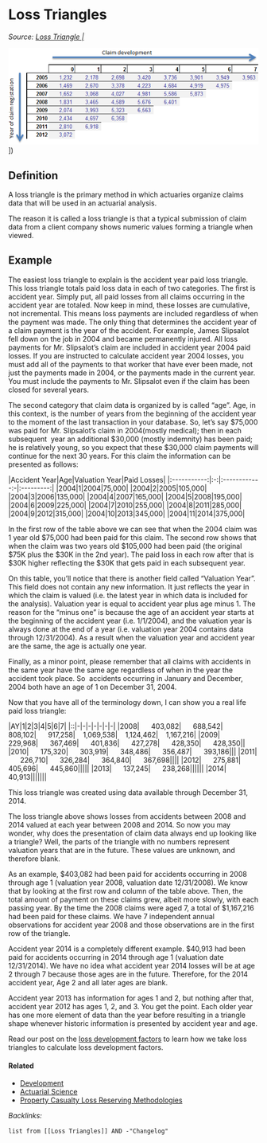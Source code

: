 # Loss Triangles

*Source: [Loss Triangle |](http://www.hbactuarial.com/274-2/)*

![losstri.png](_assets/losstri.png)\])

## Definition

A loss triangle is the primary method in which actuaries organize claims data that will be used in an actuarial analysis. 

The reason it is called a loss triangle is that a typical submission of claim data from a client company shows numeric values forming a triangle when viewed.

## Example

The easiest loss triangle to explain is the accident year paid loss triangle. This loss triangle totals paid loss data in each of two categories. The first is accident year. Simply put, all paid losses from all claims occurring in the accident year are totaled. Now keep in mind, these losses are cumulative, not incremental. This means loss payments are included regardless of when the payment was made. The only thing that determines the accident year of a claim payment is the year of the accident. For example, James Slipsalot  fell down on the job in 2004 and became permanently injured. All loss payments for Mr. Slipsalot’s claim are included in accident year 2004 paid losses. If you are instructed to calculate accident year 2004 losses, you must add all of the payments to that worker that have ever been made, not just the payments made in 2004, or the payments made in the current year. You must include the payments to Mr. Slipsalot even if the claim has been closed for several years.

The second category that claim data is organized by is called “age”. Age, in this context, is the number of years from the beginning of the accident year to the moment of the last transaction in your database. So, let’s say $75,000 was paid for Mr. Slipsalot’s claim in 2004(mostly medical); then in each subsequent  year an additional $30,000 (mostly indemnity) has been paid; he is relatively young, so you expect that these $30,000 claim payments will continue for the next 30 years. For this claim the information can be presented as follows:

|Accident Year|Age|Valuation Year|Paid Losses|
|:-----------:|:-:|:------------:-|:---------:|
|2004|1|2004|75,000|
|2004|2|2005|105,000|
|2004|3|2006|135,000|
|2004|4|2007|165,000|
|2004|5|2008|195,000|
|2004|6|2009|225,000|
|2004|7|2010|255,000|
|2004|8|2011|285,000|
|2004|9|2012|315,000|
|2004|10|2013|345,000|
|2004|11|2014|375,000|

In the first row of the table above we can see that when the 2004 claim was 1 year old $75,000 had been paid for this claim. The second row shows that when the claim was two years old $105,000 had been paid (the original $75K plus the $30K in the 2nd year). The paid loss in each row after that is $30K higher reflecting the $30K that gets paid in each subsequent year.

On this table, you’ll notice that there is another field called “Valuation Year”. This field does not contain any new information. It just reflects the year in which the claim is valued (i.e. the latest year in which data is included for the analysis). Valuation year is equal to accident year plus age minus 1. The reason for the “minus one” is because the age of an accident year starts at the beginning of the accident year (i.e. 1/1/2004), and the valuation year is always done at the end of a year (i.e. valuation year 2004 contains data through 12/31/2004). As a result when the valuation year and accident year are the same, the age is actually one year.

Finally, as a minor point, please remember that all claims with accidents in the same year have the same age regardless of when in the year the accident took place. So  accidents occurring in January and December, 2004 both have an age of 1 on December 31, 2004.

Now that you have all of the terminology down, I can show you a real life paid loss triangle:

|AY|1|2|3|4|5|6|7|
|::|-|-|-|-|-|-|-|
|2008|      403,082|      688,542|      808,102|      917,258|    1,069,538|    1,124,462|    1,167,216|
|2009|      229,968|      367,469|      401,836|      427,278|      428,350|      428,350||
|2010|      175,320|      303,919|      348,486|      356,487|      393,186|||
|2011|      226,710|      326,284|      364,840|      367,698||||
|2012|      275,881|      405,696|      445,860|||||
|2013|      137,245|      238,268||||||
|2014|        40,913|||||||

This loss triangle was created using data available through December 31, 2014.

The loss triangle above shows losses from accidents between 2008 and 2014 valued at each year between 2008 and 2014. So now you may wonder, why does the presentation of claim data always end up looking like a triangle? Well, the parts of the triangle with no numbers represent valuation years that are in the future. These values are unknown, and therefore blank.

As an example, $403,082 had been paid for accidents occurring in 2008 through age 1 (valuation year 2008, valuation date 12/31/2008). We know that by looking at the first row and column of the table above. Then, the total amount of payment on these claims grew, albeit more slowly, with each passing year. By the time the 2008 claims were aged 7, a total of $1,167,216 had been paid for these claims. We have 7 independent annual observations for accident year 2008 and those observations are in the first row of the triangle.

Accident year 2014 is a completely different example. $40,913 had been paid for accidents occurring in 2014 through age 1 (valuation date 12/31/2014). We have no idea what accident year 2014 losses will be at age 2 through 7 because those ages are in the future. Therefore, for the 2014 accident year, Age 2 and all later ages are blank.

Accident year 2013 has information for ages 1 and 2, but nothing after that, accident year 2012 has ages 1, 2, and 3. You get the point. Each older year has one more element of data than the year before resulting in a triangle shape whenever historic information is presented by accident year and age.

Read our post on the [loss development factors](http://www.hbactuarial.com/loss-development-factor/ "Loss Development Factor") to learn how we take loss triangles to calculate loss development factors.

#### Related

* [Development](../2-Areas/MOCs/Development.md)
* [Actuarial Science](../2-Areas/MOCs/Actuarial%20Science.md)
* [Property Casualty Loss Reserving Methodologies](Property%20Casualty%20Loss%20Reserving%20Methodologies.md)

*Backlinks:*

````dataview
list from [[Loss Triangles]] AND -"Changelog"
````
